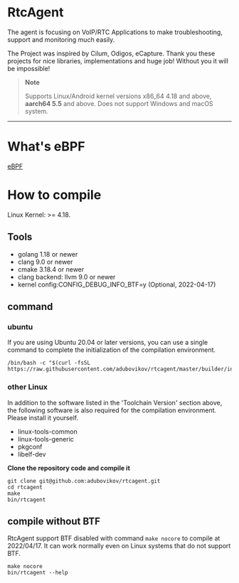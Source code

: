# RtcAgent

The agent is focusing on VoIP/RTC Applications to make troubleshooting, support and monitoring much easily.

The Project was inspired by Cilum, Odigos, eCapture. Thank you these projects for nice libraries, implementations and huge job! Without you it will be impossible!

> **Note**
>
> Supports Linux/Android kernel versions x86_64 4.18 and above, **aarch64 5.5** and above.
> Does not support Windows and macOS system.
----

# What's eBPF
[eBPF](https://ebpf.io)

# How to compile
Linux Kernel: >= 4.18.

## Tools 
* golang 1.18 or newer
* clang 9.0 or newer
* cmake 3.18.4 or newer
* clang backend: llvm 9.0 or newer
* kernel config:CONFIG_DEBUG_INFO_BTF=y (Optional, 2022-04-17)

## command

### ubuntu
If you are using Ubuntu 20.04 or later versions, you can use a single command to complete the initialization of the compilation environment.
```shell
/bin/bash -c "$(curl -fsSL https://raw.githubusercontent.com/adubovikov/rtcagent/master/builder/init_env.sh)"
```
### other Linux
In addition to the software listed in the 'Toolchain Version' section above, the following software is also required for the compilation environment. Please install it yourself.
* linux-tools-common
* linux-tools-generic
* pkgconf
* libelf-dev

**Clone the repository code and compile it**
```shell
git clone git@github.com:adubovikov/rtcagent.git
cd rtcagent
make
bin/rtcagent
```
## compile without BTF
RtcAgent support BTF disabled with command `make nocore` to compile at 2022/04/17. It can work normally even on Linux systems that do not support BTF.
```shell
make nocore
bin/rtcagent --help
```
